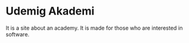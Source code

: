 # Udemig Akademi
It is a site about an academy. It is made for those who are interested in software.
